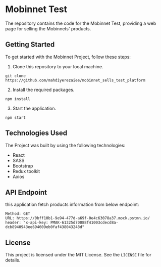 # Mobinnet Test

The repository contains the code for the Mobinnet Test, providing a web page for selling the Mobinnets' products.

## Getting Started

To get started with the Mobinnet Project, follow these steps:

1. Clone this repository to your local machine.
```
git clone https://github.com/mahdiyerezaiee/mobinnet_sells_test_platform
```
2. Install the required packages.
```
npm install
```
3. Start the application.
```
npm start
```

## Technologies Used

The Project was built by using the following technologies:

- React
- SASS
- Bootstrap
- Redux toolkit
- Axios

## API Endpoint
this application fetch products information from below endpoint:
```
Method: GET
URL: https://0bff10b1-9e94-477d-a69f-0e4c63078a37.mock.pstmn.io/
header: "x-api-key: PMAK-61325d70088f41003cdecd8a-dcb8940943ee694609eb0faf438043248d"
```

## License

This project is licensed under the MIT License. See the `LICENSE` file for details.